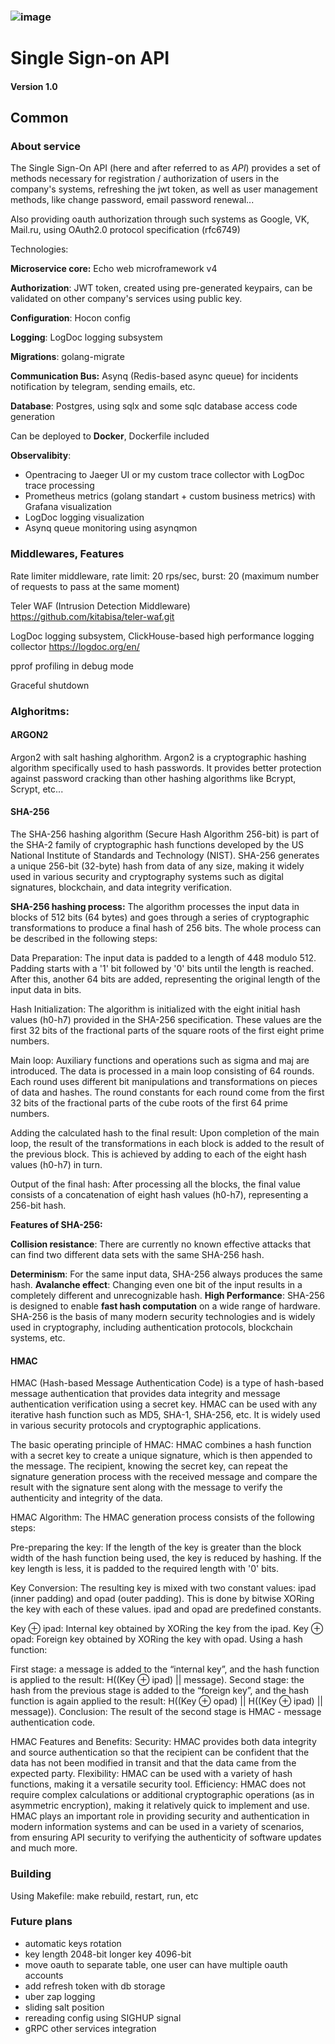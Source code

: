 ### ![image](https://github.com/SandQuattro/golang-sso/assets/31468131/4454c9ac-4dcd-405a-a3cf-8e92cb2bd170)
# Single Sign-on API
#### Version 1.0

## Common

### About service
The Single Sign-On API (here and after referred to as *API*) provides a set of methods necessary for
registration / authorization of users in the company's systems, refreshing the jwt token, as well as user management methods, like change password, email password renewal...

Also providing oauth authorization through such systems as Google, VK, Mail.ru, using OAuth2.0 protocol specification (rfc6749)

Technologies:

**Microservice core:** Echo web microframework v4

**Authorization**: JWT token, created using pre-generated keypairs, can be validated on other company's services using public key. 

**Configuration**: Hocon config

**Logging**: LogDoc logging subsystem

**Migrations**: golang-migrate

**Communication Bus:** Asynq (Redis-based async queue) for incidents notification by telegram, sending emails, etc. 

**Database**: Postgres, using sqlx and some sqlc database access code generation

Can be deployed to **Docker**, Dockerfile included

**Observalibity**: 

- Opentracing to Jaeger UI or my custom trace collector with LogDoc trace processing
- Prometheus metrics (golang standart + custom business metrics) with Grafana visualization
- LogDoc logging visualization
- Asynq queue monitoring using asynqmon 

### Middlewares, Features

Rate limiter middleware, rate limit: 20 rps/sec, burst: 20 (maximum number of requests to pass at the same moment)

Teler WAF (Intrusion Detection Middleware) https://github.com/kitabisa/teler-waf.git

LogDoc logging subsystem, ClickHouse-based high performance logging collector https://logdoc.org/en/

pprof profiling in debug mode

Graceful shutdown

### **Alghoritms**:

#### ARGON2

Argon2 with salt hashing alghorithm. Argon2 is a cryptographic hashing algorithm specifically used to hash passwords. It provides better protection against password cracking than other hashing algorithms like Bcrypt, Scrypt, etc...

#### **SHA-256**

The SHA-256 hashing algorithm (Secure Hash Algorithm 256-bit) is part of the SHA-2 family of cryptographic hash functions developed by the US National Institute of Standards and Technology (NIST). SHA-256 generates a unique 256-bit (32-byte) hash from data of any size, making it widely used in various security and cryptography systems such as digital signatures, blockchain, and data integrity verification.

**SHA-256 hashing process:**
The algorithm processes the input data in blocks of 512 bits (64 bytes) and goes through a series of cryptographic transformations to produce a final hash of 256 bits. The whole process can be described in the following steps:

Data Preparation: The input data is padded to a length of 448 modulo 512. Padding starts with a '1' bit followed by '0' bits until the length is reached. After this, another 64 bits are added, representing the original length of the input data in bits.

Hash Initialization: The algorithm is initialized with the eight initial hash values (h0-h7) provided in the SHA-256 specification. These values are the first 32 bits of the fractional parts of the square roots of the first eight prime numbers.

Main loop: Auxiliary functions and operations such as sigma and maj are introduced. The data is processed in a main loop consisting of 64 rounds. Each round uses different bit manipulations and transformations on pieces of data and hashes. The round constants for each round come from the first 32 bits of the fractional parts of the cube roots of the first 64 prime numbers.

Adding the calculated hash to the final result: Upon completion of the main loop, the result of the transformations in each block is added to the result of the previous block. This is achieved by adding to each of the eight hash values (h0-h7) in turn.

Output of the final hash: After processing all the blocks, the final value consists of a concatenation of eight hash values (h0-h7), representing a 256-bit hash.

**Features of SHA-256:**

**Collision resistance**: There are currently no known effective attacks that can find two different data sets with the same SHA-256 hash.

**Determinism**: For the same input data, SHA-256 always produces the same hash.
**Avalanche effect**: Changing even one bit of the input results in a completely different and unrecognizable hash.
**High Performance**: SHA-256 is designed to enable **fast hash computation** on a wide range of hardware.
SHA-256 is the basis of many modern security technologies and is widely used in cryptography, including authentication protocols, blockchain systems, etc.

#### **HMAC**

HMAC (Hash-based Message Authentication Code) is a type of hash-based message authentication that provides data integrity and message authentication verification using a secret key. HMAC can be used with any iterative hash function such as MD5, SHA-1, SHA-256, etc. It is widely used in various security protocols and cryptographic applications.

The basic operating principle of HMAC:
HMAC combines a hash function with a secret key to create a unique signature, which is then appended to the message. The recipient, knowing the secret key, can repeat the signature generation process with the received message and compare the result with the signature sent along with the message to verify the authenticity and integrity of the data.

HMAC Algorithm:
The HMAC generation process consists of the following steps:

Pre-preparing the key: If the length of the key is greater than the block width of the hash function being used, the key is reduced by hashing. If the key length is less, it is padded to the required length with '0' bits.

Key Conversion: The resulting key is mixed with two constant values: ipad (inner padding) and opad (outer padding). This is done by bitwise XORing the key with each of these values. ipad and opad are predefined constants.

Key ⊕ ipad: Internal key obtained by XORing the key from the ipad.
Key ⊕ opad: Foreign key obtained by XORing the key with opad.
Using a hash function:

First stage: a message is added to the “internal key”, and the hash function is applied to the result: H((Key ⊕ ipad) || message).
Second stage: the hash from the previous stage is added to the “foreign key”, and the hash function is again applied to the result: H((Key ⊕ opad) || H((Key ⊕ ipad) || message)).
Conclusion: The result of the second stage is HMAC - message authentication code.

HMAC Features and Benefits:
Security: HMAC provides both data integrity and source authentication so that the recipient can be confident that the data has not been modified in transit and that the data came from the expected party.
Flexibility: HMAC can be used with a variety of hash functions, making it a versatile security tool.
Efficiency: HMAC does not require complex calculations or additional cryptographic operations (as in asymmetric encryption), making it relatively quick to implement and use.
HMAC plays an important role in providing security and authentication in modern information systems and can be used in a variety of scenarios, from ensuring API security to verifying the authenticity of software updates and much more.

### Building

Using Makefile:  make rebuild, restart, run, etc

### Future plans

- automatic keys rotation
- key length 2048-bit longer key 4096-bit
- move oauth to separate table, one user can have multiple oauth accounts
- add refresh token with db storage
- uber zap logging
- sliding salt position
- rereading config using SIGHUP signal
- gRPC other services integration
